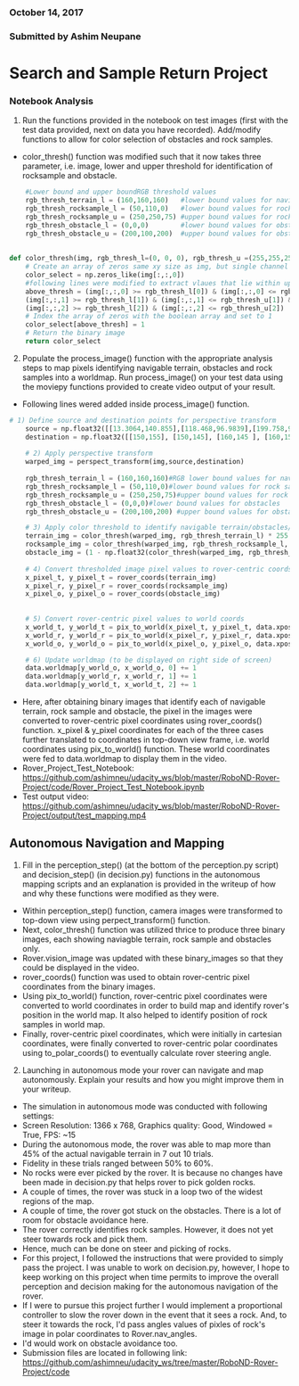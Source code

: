 
### October 14, 2017
### Submitted by Ashim Neupane
   





#  Search and Sample Return Project


### Notebook Analysis
1. Run the functions provided in the notebook on test images (first with the test data provided, next on data you have recorded). Add/modify functions to allow for color selection of obstacles and rock samples.


- color_thresh() function was modified such that it now takes three parameter, i.e. image, lower and upper threshold for identification of rocksample and obstacle.


```python
    #Lower bound and upper boundRGB threshold values
    rgb_thresh_terrain_l = (160,160,160)   #lower bound values for navigable terrain
    rgb_thresh_rocksample_l = (50,110,0)   #lower bound values for rock sample
    rgb_thresh_rocksample_u = (250,250,75) #upper bound values for rock sample
    rgb_thresh_obstacle_l = (0,0,0)        #lower bound values for obstacles
    rgb_thresh_obstacle_u = (200,100,200)  #upper bound values for obstacle
    
    
def color_thresh(img, rgb_thresh_l=(0, 0, 0), rgb_thresh_u =(255,255,255)): #rbg_thresh_u parameter was added
    # Create an array of zeros same xy size as img, but single channel
    color_select = np.zeros_like(img[:,:,0])
    #following lines were modified to extract vlaues that lie within upper & lower threshold values
    above_thresh = (img[:,:,0] >= rgb_thresh_l[0]) & (img[:,:,0] <= rgb_thresh_u[0]) & \
    (img[:,:,1] >= rgb_thresh_l[1]) & (img[:,:,1] <= rgb_thresh_u[1]) & \
    (img[:,:,2] >= rgb_thresh_l[2]) & (img[:,:,2] <= rgb_thresh_u[2])
    # Index the array of zeros with the boolean array and set to 1
    color_select[above_thresh] = 1
    # Return the binary image
    return color_select
```

2. Populate the process_image() function with the appropriate analysis steps to map pixels identifying navigable terrain, obstacles and rock samples into a worldmap. Run process_image() on your test data using the moviepy functions provided to create video output of your result.

- Following lines wered added inside process_image() function.


```python
# 1) Define source and destination points for perspective transform
    source = np.float32([[13.3064,140.855],[118.468,96.9839],[199.758,96.9839],[302.339,140.855]])
    destination = np.float32([[150,155], [150,145], [160,145 ], [160,155]]) 
    
    # 2) Apply perspective transform
    warped_img = perspect_transform(img,source,destination)
        
    rgb_thresh_terrain_l = (160,160,160)#RGB lower bound values for navigable terrain
    rgb_thresh_rocksample_l = (50,110,0)#lower bound values for rock sample
    rgb_thresh_rocksample_u = (250,250,75)#upper bound values for rock sample
    rgb_thresh_obstacle_l = (0,0,0)#lower bound values for obstacles
    rgb_thresh_obstacle_u = (200,100,200) #upper bound values for obstacle

    # 3) Apply color threshold to identify navigable terrain/obstacles/rock samples
    terrain_img = color_thresh(warped_img, rgb_thresh_terrain_l) * 255
    rocksample_img = color_thresh(warped_img, rgb_thresh_rocksample_l, rgb_thresh_rocksample_u) * 255
    obstacle_img = (1 - np.float32(color_thresh(warped_img, rgb_thresh_terrain_l)))*255
    
    # 4) Convert thresholded image pixel values to rover-centric coords
    x_pixel_t, y_pixel_t = rover_coords(terrain_img)
    x_pixel_r, y_pixel_r = rover_coords(rocksample_img)
    x_pixel_o, y_pixel_o = rover_coords(obstacle_img)
    
    
    # 5) Convert rover-centric pixel values to world coords
    x_world_t, y_world_t = pix_to_world(x_pixel_t, y_pixel_t, data.xpos[data.count], data.ypos[data.count], data.yaw[data.count], data.world_size, data.scale)
    x_world_r, y_world_r = pix_to_world(x_pixel_r, y_pixel_r, data.xpos[data.count], data.ypos[data.count], data.yaw[data.count], data.world_size, data.scale)
    x_world_o, y_world_o = pix_to_world(x_pixel_o, y_pixel_o, data.xpos[data.count], data.ypos[data.count], data.yaw[data.count], data.world_size, data.scale)

    # 6) Update worldmap (to be displayed on right side of screen)
    data.worldmap[y_world_o, x_world_o, 0] += 1
    data.worldmap[y_world_r, x_world_r, 1] += 1
    data.worldmap[y_world_t, x_world_t, 2] += 1
```

- Here, after obtaining binary images that identify each of navigable terrain, rock sample and obstacle, the pixel in the images were converted to rover-centric pixel coordinates using rover_coords() function. x_pixel & y_pixel coordinates for each of the three cases further translated to coordinates in top-down view frame, i.e. world coordinates using pix_to_world() function. These world coordinates were fed to data.worldmap to display them in the video.
- Rover_Project_Test_Notebook:                                                                                                                             
https://github.com/ashimneu/udacity_ws/blob/master/RoboND-Rover-Project/code/Rover_Project_Test_Notebook.ipynb
- Test output video:                                                                                                                                                    
https://github.com/ashimneu/udacity_ws/blob/master/RoboND-Rover-Project/output/test_mapping.mp4




## Autonomous Navigation and Mapping
1. Fill in the perception_step() (at the bottom of the perception.py script) and decision_step() (in decision.py) functions in the autonomous mapping scripts and an explanation is provided in the writeup of how and why these functions were modified as they were.



- Within perception_step() function, camera images were transformed to top-down view using perpect_transform() function.
- Next, color_thresh() function was utilized thrice to produce three binary images, each showing naviagble terrain, rock sample and obstacles only.
- Rover.vision_image was updated with these binary_images so that they could be displayed in the video.
- rover_coords() function was used to obtain rover-centric pixel coordinates from the binary images.
- Using pix_to_world() function, rover-centric pixel coordinates were converted to world coordinates in order to build map and identify rover's position in the world map. It also helped to identify position of rock samples in world map.
- Finally, rover-centric pixel coordinates, which were initially in cartesian coordinates, were finally converted to rover-centric polar coordinates using to_polar_coords() to eventually calculate rover steering angle.


2. Launching in autonomous mode your rover can navigate and map autonomously. Explain your results and how you might improve them in your writeup.



- The simulation in autonomous mode was conducted with following settings:
- Screen Resolution: 1366 x 768, Graphics quality: Good, Windowed = True, FPS: ~15
- During the autonomous mode, the rover was able to map more than 45% of the actual navigable terrain in 7 out 10 trials.
- Fidelity in these trials ranged between 50% to 60%. 
- No rocks were ever picked by the rover. It is because no changes have been made in decision.py that helps rover to pick golden rocks.
- A couple of times, the rover was stuck in a loop two of the widest regions of the map.
- A couple of time, the rover got stuck on the obstacles. There is a lot of room for obstacle avoidance here. 
- The rover correctly identifies rock samples. However, it does not yet steer towards rock and pick them.
- Hence, much can be done on steer and picking of rocks.
- For this project, I  followed the instructions that were provided to simply pass the project. I was unable to work on decision.py, however, I hope to keep working on this project when time permits to improve the overall perception and decision making for the autonomous navigation of the rover. 
- If I were to pursue this project further I would implement a proportional controller to slow the rover down in the event that it sees a rock. And, to steer it towards the rock, I'd pass angles values of pixles of rock's image in polar coordinates to Rover.nav_angles.
- I'd would work on obstacle avoidance too.
- Submission files are located in following link:
https://github.com/ashimneu/udacity_ws/tree/master/RoboND-Rover-Project/code
